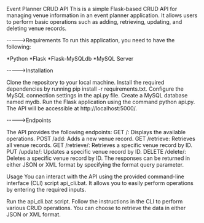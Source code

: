 
Event Planner CRUD API
This is a simple Flask-based CRUD API for managing venue information in an event planner application. It allows users to perform basic operations such as adding, retrieving, updating, and deleting venue records.

----->Requirements
To run this application, you need to have the following:

*Python
*Flask
*Flask-MySQLdb
*MySQL Server


----->Installation

Clone the repository to your local machine.
Install the required dependencies by running pip install -r requirements.txt.
Configure the MySQL connection settings in the api.py file.
Create a MySQL database named mydb.
Run the Flask application using the command python api.py.
The API will be accessible at http://localhost:5000/.


----->Endpoints

The API provides the following endpoints:
GET /: Displays the available operations.
POST /add: Adds a new venue record.
GET /retrieve: Retrieves all venue records.
GET /retrieve/<id>: Retrieves a specific venue record by ID.
PUT /update/<id>: Updates a specific venue record by ID.
DELETE /delete/<id>: Deletes a specific venue record by ID.
The responses can be returned in either JSON or XML format by specifying the format query parameter.

Usage
You can interact with the API using the provided command-line interface (CLI) script api_cli.bat. It allows you to easily perform operations by entering the required inputs.

Run the api_cli.bat script.
Follow the instructions in the CLI to perform various CRUD operations.
You can choose to retrieve the data in either JSON or XML format.